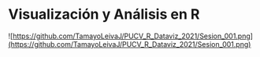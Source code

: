 # Visualización y Análisis en R

![https://github.com/TamayoLeivaJ/PUCV_R_Dataviz_2021/Sesion_001.png](https://github.com/TamayoLeivaJ/PUCV_R_Dataviz_2021/Sesion_001.png) 
